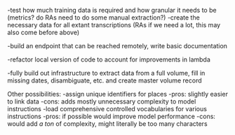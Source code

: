 -test how much training data is required and how granular it needs to be (metrics? do RAs need to do some manual extraction?)
-create the necessary data for all extant transcriptions (RAs if we need a lot, this may also come before above)

-build an endpoint that can be reached remotely, write basic documentation

-refactor local version of code to account for improvements in lambda

-fully build out infrastructure to extract data from a full volume, fill in missing dates, disambiguate, etc.
 and create master volume record

Other possibilities:
-assign unique identifiers for places
    -pros: slightly easier to link data
    -cons: adds mostly unnecessary complexity to model instructions
-load comprehensive controlled vocabularies for various instructions
    -pros: if possible would improve model performance
    -cons: would add *a ton* of complexity, might literally be too many characters
